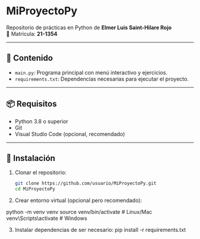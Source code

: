 # MiProyectoPy

Repositorio de prácticas en Python de **Elmer Luis Saint-Hilare Rojo**  
📌 Matrícula: **21-1354**

---

## 🚀 Contenido
- `main.py`: Programa principal con menú interactivo y ejercicios.
- `requirements.txt`: Dependencias necesarias para ejecutar el proyecto.

---

## 📦 Requisitos
- Python 3.8 o superior
- Git
- Visual Studio Code (opcional, recomendado)

---

## 🔧 Instalación

1. Clonar el repositorio:
   ```bash
   git clone https://github.com/usuario/MiProyectoPy.git
   cd MiProyectoPy

2. Crear entorno virtual (opcional pero recomendado):

python -m venv venv
source venv/bin/activate   # Linux/Mac
venv\Scripts\activate      # Windows

3. Instalar dependencias de ser necesario:
pip install -r requirements.txt